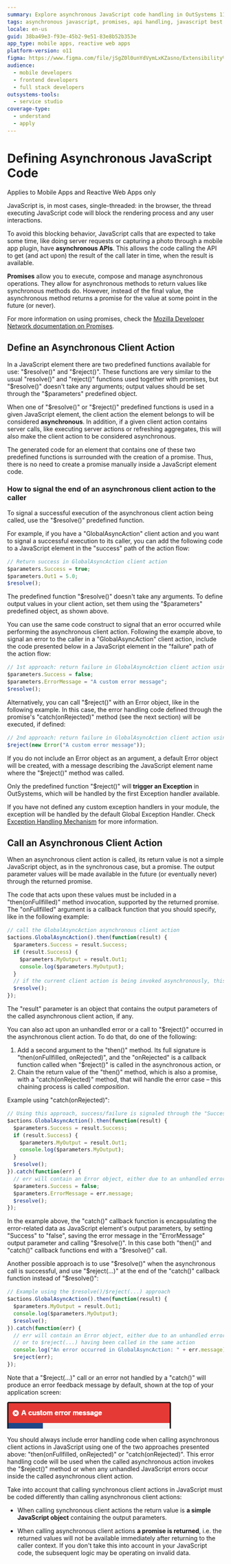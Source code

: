 ```yaml
---
summary: Explore asynchronous JavaScript code handling in OutSystems 11 (O11) for efficient non-blocking operations in mobile and reactive web apps.
tags: asynchronous javascript, promises, api handling, javascript best practices, code optimization
locale: en-us
guid: 38ba49e3-f93e-45b2-9e51-83e8b52b353e
app_type: mobile apps, reactive web apps
platform-version: o11
figma: https://www.figma.com/file/jSgZ0l0unYdVymLxKZasno/Extensibility%20and%20Integration?node-id=410:43
audience:
  - mobile developers
  - frontend developers
  - full stack developers
outsystems-tools:
  - service studio
coverage-type:
  - understand
  - apply
---
```


# Defining Asynchronous JavaScript Code

<div class="info" markdown="1">

Applies to Mobile Apps and Reactive Web Apps only

</div>

JavaScript is, in most cases, single-threaded: in the browser, the thread executing JavaScript code will block the rendering process and any user interactions.

To avoid this blocking behavior, JavaScript calls that are expected to take some time, like doing server requests or capturing a photo through a mobile app plugin, have **asynchronous APIs**. This allows the code calling the API to get (and act upon) the result of the call later in time, when the result is available.

**Promises** allow you to execute, compose and manage asynchronous operations. They allow for asynchronous methods to return values like synchronous methods do. However, instead of the final value, the asynchronous method returns a promise for the value at some point in the future (or never).

For more information on using promises, check the [Mozilla Developer Network documentation on Promises](https://developer.mozilla.org/en/docs/Web/JavaScript/Reference/Global_Objects/Promise).

## Define an Asynchronous Client Action

In a JavaScript element there are two predefined functions available for use: "$resolve()" and "$reject()". These functions are very similar to the usual "resolve()" and "reject()" functions used together with promises, but "$resolve()" doesn't take any arguments; output values should be set through the "$parameters" predefined object.

When one of "$resolve()" or "$reject()" predefined functions is used in a given JavaScript element, the client action the element belongs to will be considered **asynchronous**. In addition, if a given client action contains server calls, like executing server actions or refreshing aggregates, this will also make the client action to be considered asynchronous.

The generated code for an element that contains one of these two predefined functions is surrounded with the creation of a promise. Thus, there is no need to create a promise manually inside a JavaScript element code.

### How to signal the end of an asynchronous client action to the caller

To signal a successful execution of the asynchronous client action being called, use the "$resolve()" predefined function.

For example, if you have a "GlobalAsyncAction" client action and you want to signal a successful execution to its caller, you can add the following code to a JavaScript element in the "success" path of the action flow:

```javascript
// Return success in GlobalAsyncAction client action
$parameters.Success = true;
$parameters.Out1 = 5.0;
$resolve();
```

The predefined function "$resolve()" doesn't take any arguments. To define output values in your client action, set them using the "$parameters" predefined object, as shown above.

You can use the same code construct to signal that an error occurred while performing the asynchronous client action. Following the example above, to signal an error to the caller in a "GlobalAsyncAction" client action, include the code presented below in a JavaScript element in the "failure" path of the action flow:

```javascript
// 1st approach: return failure in GlobalAsyncAction client action using an output parameter
$parameters.Success = false;
$parameters.ErrorMessage = "A custom error message"; 
$resolve();
```

Alternatively, you can call "$reject()" with an Error object, like in the following example. In this case, the error handling code defined through the promise's "catch(onRejected)" method (see the next section) will be executed, if defined:

```javascript
// 2nd approach: return failure in GlobalAsyncAction client action using $reject(...)
$reject(new Error("A custom error message"));
```

If you do not include an Error object as an argument, a default Error object will be created, with a message describing the JavaScript element name where the "$reject()" method was called.

<div class="info" markdown="1">

Only the predefined function "$reject()" will **trigger an Exception** in OutSystems, which will be handled by the first Exception handler available.

If you have not defined any custom exception handlers in your module, the exception will be handled by the default Global Exception Handler. Check [Exception Handling Mechanism](<../../../building-apps/handling-exceptions/handling-mechanism.md>) for more information.

</div>

## Call an Asynchronous Client Action

When an asynchronous client action is called, its return value is not a simple JavaScript object, as in the synchronous case, but a promise. The output parameter values will be made available in the future (or eventually never) through the returned promise.

The code that acts upon these values must be included in a "then(onFullfilled)" method invocation, supported by the returned promise. The "onFullfilled" argument is a callback function that you should specify, like in the following example:

```javascript
// call the GlobalAsyncAction asynchronous client action
$actions.GlobalAsyncAction().then(function(result) {
  $parameters.Success = result.Success;
  if (result.Success) {
    $parameters.MyOutput = result.Out1;
    console.log($parameters.MyOutput);
  }
  // if the current client action is being invoked asynchronously, this call will resolve its promise
  $resolve();
});
```

The "result" parameter is an object that contains the output parameters of the called asynchronous client action, if any.

You can also act upon an unhandled error or a call to "$reject()" occurred in the asynchronous client action. To do that, do one of the following:

1. Add a second argument to the "then()" method. Its full signature is "then(onFullfilled, onRejected)", and the "onRejected" is a callback function called when "$reject()" is called in the asynchronous action, or
1. Chain the return value of the "then()" method, which is also a promise, with a "catch(onRejected)" method, that will handle the error case – this chaining process is called _composition_.

Example using "catch(onRejected)":

```javascript
// Using this approach, success/failure is signaled through the "Success" output parameter
$actions.GlobalAsyncAction().then(function(result) {
  $parameters.Success = result.Success;
  if (result.Success) {
    $parameters.MyOutput = result.Out1;
    console.log($parameters.MyOutput);
  }
  $resolve();
}).catch(function(err) {
  // err will contain an Error object, either due to an unhandled error or to $reject(...) having been called
  $parameters.Success = false;
  $parameters.ErrorMessage = err.message;
  $resolve();
});
```

In the example above, the "catch()" callback function is encapsulating the error-related data as JavaScript element's output parameters, by setting "Success" to "false", saving the error message in the "ErrorMessage" output parameter and calling "$resolve()". In this case both "then()" and "catch()" callback functions end with a "$resolve()" call.

Another possible approach is to use "$resolve()" when the asynchronous call is successful, and use "$reject(...)" at the end of the "catch()" callback function instead of "$resolve()":

```javascript
// Example using the $resolve()/$reject(...) approach
$actions.GlobalAsyncAction().then(function(result) {
  $parameters.MyOutput = result.Out1;
  console.log($parameters.MyOutput);
  $resolve();
}).catch(function(err) {
  // err will contain an Error object, either due to an unhandled error in GlobalAsyncAction
  // or to $reject(...) having been called in the same action
  console.log("An error occurred in GlobalAsyncAction: " + err.message);
  $reject(err);
});
```

Note that a "$reject(...)" call or an error not handled by a "catch()" will produce an error feedback message by default, shown at the top of your application screen:

![Error feedback message displayed at the top of the application screen](images/feedback-message-error.png "Error Feedback Message")

<div class="info" markdown="1">

You should always include error handling code when calling asynchronous client actions in JavaScript using one of the two approaches presented above: "then(onFullfilled, onRejected)" or "catch(onRejected)". This error handling code will be used when the called asynchronous action invokes the "$reject()" method or when any unhandled JavaScript errors occur inside the called asynchronous client action.

</div>

Take into account that calling synchronous client actions in JavaScript must be coded differently than calling asynchronous client actions:

* When calling synchronous client actions the return value is **a simple JavaScript object** containing the output parameters.

* When calling asynchronous client actions **a promise is returned**, i.e. the returned values will not be available immediately after returning to the caller context. If you don't take this into account in your JavaScript code, the subsequent logic may be operating on invalid data.
